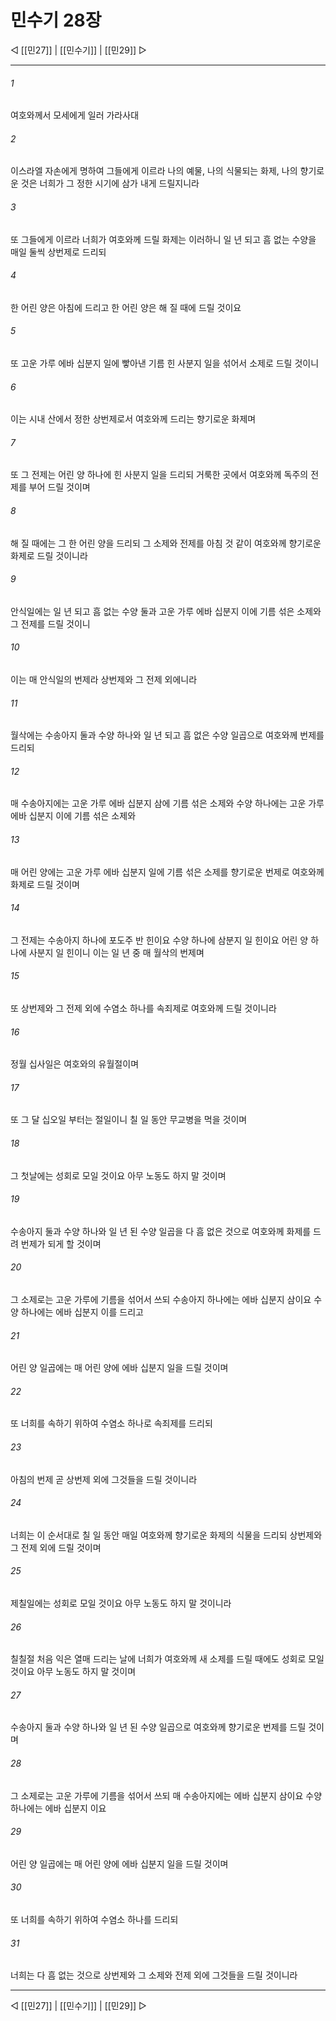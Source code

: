 # 민수기 28장

◁ [[민27]] | [[민수기]] | [[민29]] ▷
***

###### 1
여호와께서 모세에게 일러 가라사대

###### 2
이스라엘 자손에게 명하여 그들에게 이르라 나의 예물, 나의 식물되는 화제, 나의 향기로운 것은 너희가 그 정한 시기에 삼가 내게 드릴지니라

###### 3
또 그들에게 이르라 너희가 여호와께 드릴 화제는 이러하니 일 년 되고 흠 없는 수양을 매일 둘씩 상번제로 드리되

###### 4
한 어린 양은 아침에 드리고 한 어린 양은 해 질 때에 드릴 것이요

###### 5
또 고운 가루 에바 십분지 일에 빻아낸 기름 힌 사분지 일을 섞어서 소제로 드릴 것이니

###### 6
이는 시내 산에서 정한 상번제로서 여호와께 드리는 향기로운 화제며

###### 7
또 그 전제는 어린 양 하나에 힌 사분지 일을 드리되 거룩한 곳에서 여호와께 독주의 전제를 부어 드릴 것이며

###### 8
해 질 때에는 그 한 어린 양을 드리되 그 소제와 전제를 아침 것 같이 여호와께 향기로운 화제로 드릴 것이니라

###### 9
안식일에는 일 년 되고 흠 없는 수양 둘과 고운 가루 에바 십분지 이에 기름 섞은 소제와 그 전제를 드릴 것이니

###### 10
이는 매 안식일의 번제라 상번제와 그 전제 외에니라

###### 11
월삭에는 수송아지 둘과 수양 하나와 일 년 되고 흠 없은 수양 일곱으로 여호와께 번제를 드리되

###### 12
매 수송아지에는 고운 가루 에바 십분지 삼에 기름 섞은 소제와 수양 하나에는 고운 가루 에바 십분지 이에 기름 섞은 소제와

###### 13
매 어린 양에는 고운 가루 에바 십분지 일에 기름 섞은 소제를 향기로운 번제로 여호와께 화제로 드릴 것이며

###### 14
그 전제는 수송아지 하나에 포도주 반 힌이요 수양 하나에 삼분지 일 힌이요 어린 양 하나에 사분지 일 힌이니 이는 일 년 중 매 월삭의 번제며

###### 15
또 상번제와 그 전제 외에 수염소 하나를 속죄제로 여호와께 드릴 것이니라

###### 16
정월 십사일은 여호와의 유월절이며

###### 17
또 그 달 십오일 부터는 절일이니 칠 일 동안 무교병을 먹을 것이며

###### 18
그 첫날에는 성회로 모일 것이요 아무 노동도 하지 말 것이며

###### 19
수송아지 둘과 수양 하나와 일 년 된 수양 일곱을 다 흠 없은 것으로 여호와께 화제를 드려 번제가 되게 할 것이며

###### 20
그 소제로는 고운 가루에 기름을 섞어서 쓰되 수송아지 하나에는 에바 십분지 삼이요 수양 하나에는 에바 십분지 이를 드리고

###### 21
어린 양 일곱에는 매 어린 양에 에바 십분지 일을 드릴 것이며

###### 22
또 너희를 속하기 위하여 수염소 하나로 속죄제를 드리되

###### 23
아침의 번제 곧 상번제 외에 그것들을 드릴 것이니라

###### 24
너희는 이 순서대로 칠 일 동안 매일 여호와께 향기로운 화제의 식물을 드리되 상번제와 그 전제 외에 드릴 것이며

###### 25
제칠일에는 성회로 모일 것이요 아무 노동도 하지 말 것이니라

###### 26
칠칠절 처음 익은 열매 드리는 날에 너희가 여호와께 새 소제를 드릴 때에도 성회로 모일 것이요 아무 노동도 하지 말 것이며

###### 27
수송아지 둘과 수양 하나와 일 년 된 수양 일곱으로 여호와께 향기로운 번제를 드릴 것이며

###### 28
그 소제로는 고운 가루에 기름을 섞어서 쓰되 매 수송아지에는 에바 십분지 삼이요 수양 하나에는 에바 십분지 이요

###### 29
어린 양 일곱에는 매 어린 양에 에바 십분지 일을 드릴 것이며

###### 30
또 너희를 속하기 위하여 수염소 하나를 드리되

###### 31
너희는 다 흠 없는 것으로 상번제와 그 소제와 전제 외에 그것들을 드릴 것이니라

***
◁ [[민27]] | [[민수기]] | [[민29]] ▷